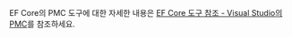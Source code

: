 EF Core의 PMC 도구에 대한 자세한 내용은 [EF Core 도구 참조 - Visual Studio의 PMC](/ef/core/miscellaneous/cli/powershell)를 참조하세요.